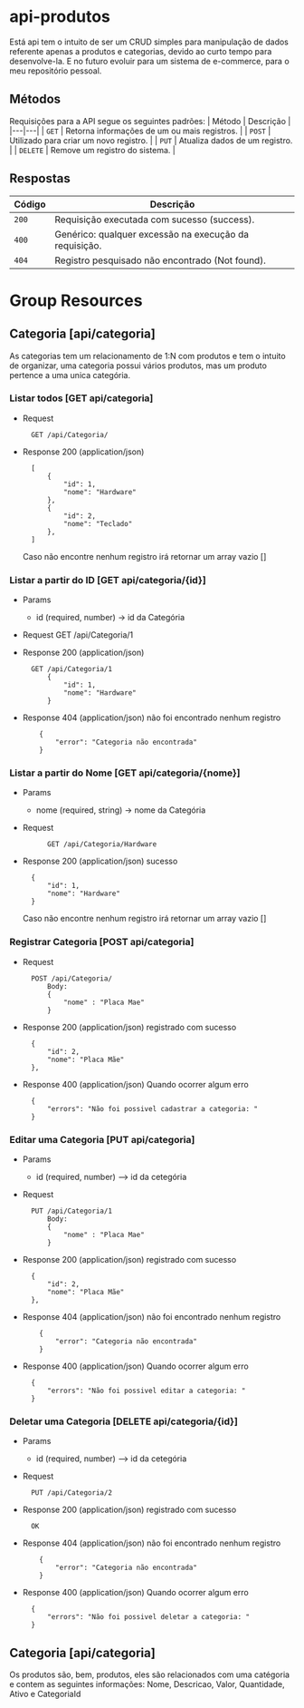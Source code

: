# api-produtos
Está api tem o intuito de ser um CRUD simples para manipulação de dados referente apenas a produtos e categorias, devido ao curto tempo para desenvolve-la. E no futuro evoluir para um sistema de e-commerce, para o meu repositório pessoal.

## Métodos
Requisições para a API segue os seguintes padrões:
| Método | Descrição |
|---|---|
| `GET` | Retorna informações de um ou mais registros. |
| `POST` | Utilizado para criar um novo registro. |
| `PUT` | Atualiza dados de um registro. |
| `DELETE` | Remove um registro do sistema. |

## Respostas

| Código | Descrição |
|---|---|
| `200` | Requisição executada com sucesso (success).|
| `400` | Genérico: qualquer excessão na execução da requisição.|
| `404` | Registro pesquisado não encontrado (Not found).|

# Group Resources

## Categoria [api/categoria]
As categorias tem um relacionamento de 1:N com produtos e tem o intuito de organizar, uma categoria possui vários produtos, mas um produto pertence a uma unica categória.

### Listar todos [GET api/categoria]

+ Request

        GET /api/Categoria/

+ Response 200 (application/json)

        [
            {
                "id": 1,
                "nome": "Hardware"
            },
            {
                "id": 2,
                "nome": "Teclado"
            },
        ]

    Caso não encontre nenhum registro irá retornar um array vazio []

### Listar a partir do ID [GET api/categoria/{id}]

+ Params
    + id (required, number) -> id da Categória

+ Request
            GET /api/Categoria/1

+ Response 200 (application/json)

        GET /api/Categoria/1
            {
                "id": 1,
                "nome": "Hardware"
            }


+ Response 404 (application/json) não foi encontrado nenhum registro

          {
              "error": "Categoria não encontrada" 
          }

### Listar a partir do Nome [GET api/categoria/{nome}]

+ Params
    + nome (required, string) -> nome da Categória

+ Request

            GET /api/Categoria/Hardware

+ Response 200 (application/json) sucesso

        {
            "id": 1,
            "nome": "Hardware"
        }

    Caso não encontre nenhum registro irá retornar um array vazio []
### Registrar Categoria [POST api/categoria]

+ Request

        POST /api/Categoria/
            Body:
            {
                "nome" : "Placa Mae"
            }

+ Response 200 (application/json) registrado com sucesso

        {
            "id": 2,
            "nome": "Placa Mãe"
        },

+ Response 400 (application/json) Quando ocorrer algum erro

        {
            "errors": "Não foi possivel cadastrar a categoria: "
        }

### Editar uma Categoria [PUT api/categoria]
+ Params
    + id (required, number) --> id da cetegória

+ Request
        
        PUT /api/Categoria/1
            Body:
            {
                "nome" : "Placa Mae"
            }

+ Response 200 (application/json) registrado com sucesso

        {
            "id": 2,
            "nome": "Placa Mãe"
        },

+ Response 404 (application/json) não foi encontrado nenhum registro

          {
              "error": "Categoria não encontrada" 
          }

+ Response 400 (application/json) Quando ocorrer algum erro

        {
            "errors": "Não foi possivel editar a categoria: "
        }
### Deletar uma Categoria [DELETE api/categoria/{id}]
+ Params
    + id (required, number) --> id da cetegória

+ Request
        
        PUT /api/Categoria/2

+ Response 200 (application/json) registrado com sucesso

        OK

+ Response 404 (application/json) não foi encontrado nenhum registro

          {
              "error": "Categoria não encontrada" 
          }

+ Response 400 (application/json) Quando ocorrer algum erro

        {
            "errors": "Não foi possivel deletar a categoria: "
        }


## Categoria [api/categoria]

Os produtos são, bem, produtos, eles são relacionados com uma catégoria e contem as seguintes informações: Nome, Descricao, Valor, Quantidade, Ativo e CategoriaId